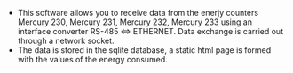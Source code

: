 - This software allows you to receive data from the enerjy counters Mercury 230, Mercury 231, Mercury 232, Mercury 233 using an interface converter RS-485 <=> ETHERNET. Data exchange is carried out through a network socket.
- The data is stored in the sqlite database, a static html page is formed with the values of the energy consumed.

